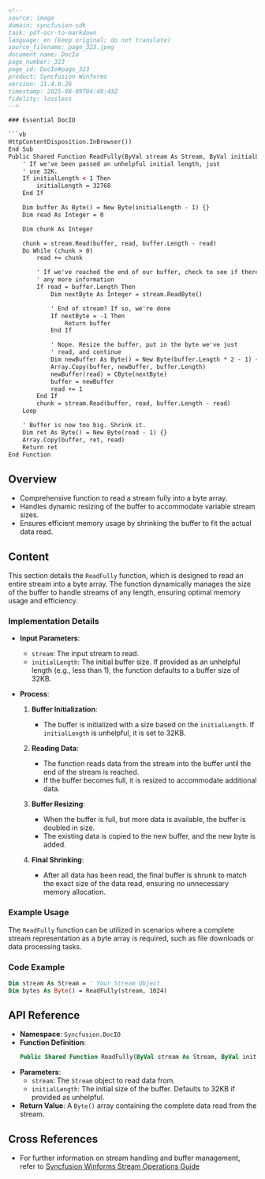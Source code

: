 ```html
<!-- 
source: image
domain: syncfusion-sdk
task: pdf-ocr-to-markdown
language: en (keep original; do not translate)
source_filename: page_323.jpeg
document_name: DocIo
page_number: 323
page_id: DocIo#page_323
product: Syncfusion Winforms
version: 11.4.0.26
timestamp: 2025-08-09T04:48:43Z
fidelity: lossless
-->

### Essential DocIO

```vb
HttpContentDisposition.InBrowser())
End Sub
Public Shared Function ReadFully(ByVal stream As Stream, ByVal initialLength As Integer) As Byte()
    ' If we've been passed an unhelpful initial length, just
    ' use 32K.
    If initialLength < 1 Then
        initialLength = 32768
    End If

    Dim buffer As Byte() = New Byte(initialLength - 1) {}
    Dim read As Integer = 0

    Dim chunk As Integer

    chunk = stream.Read(buffer, read, buffer.Length - read)
    Do While (chunk > 0)
        read += chunk

        ' If we've reached the end of our buffer, check to see if there's
        ' any more information
        If read = buffer.Length Then
            Dim nextByte As Integer = stream.ReadByte()

            ' End of stream? If so, we're done
            If nextByte = -1 Then
                Return buffer
            End If

            ' Nope. Resize the buffer, put in the byte we've just
            ' read, and continue
            Dim newBuffer As Byte() = New Byte(buffer.Length * 2 - 1) {}
            Array.Copy(buffer, newBuffer, buffer.Length)
            newBuffer(read) = CByte(nextByte)
            buffer = newBuffer
            read += 1
        End If
        chunk = stream.Read(buffer, read, buffer.Length - read)
    Loop

    ' Buffer is now too big. Shrink it.
    Dim ret As Byte() = New Byte(read - 1) {}
    Array.Copy(buffer, ret, read)
    Return ret
End Function
```

## Overview
- Comprehensive function to read a stream fully into a byte array.
- Handles dynamic resizing of the buffer to accommodate variable stream sizes.
- Ensures efficient memory usage by shrinking the buffer to fit the actual data read.

## Content
This section details the `ReadFully` function, which is designed to read an entire stream into a byte array. The function dynamically manages the size of the buffer to handle streams of any length, ensuring optimal memory usage and efficiency.

### Implementation Details
- **Input Parameters**:
  - `stream`: The input stream to read.
  - `initialLength`: The initial buffer size. If provided as an unhelpful length (e.g., less than 1), the function defaults to a buffer size of 32KB.
  
- **Process**:
  1. **Buffer Initialization**: 
     - The buffer is initialized with a size based on the `initialLength`. If `initialLength` is unhelpful, it is set to 32KB.
  
  2. **Reading Data**:
     - The function reads data from the stream into the buffer until the end of the stream is reached.
     - If the buffer becomes full, it is resized to accommodate additional data.
  
  3. **Buffer Resizing**:
     - When the buffer is full, but more data is available, the buffer is doubled in size.
     - The existing data is copied to the new buffer, and the new byte is added.
  
  4. **Final Shrinking**:
     - After all data has been read, the final buffer is shrunk to match the exact size of the data read, ensuring no unnecessary memory allocation.

### Example Usage

The `ReadFully` function can be utilized in scenarios where a complete stream representation as a byte array is required, such as file downloads or data processing tasks.

### Code Example

```vb
Dim stream As Stream = ' Your Stream Object
Dim bytes As Byte() = ReadFully(stream, 1024)
```

## API Reference
- **Namespace**: `Syncfusion.DocIO`
- **Function Definition**:
  ```vb
  Public Shared Function ReadFully(ByVal stream As Stream, ByVal initialLength As Integer) As Byte()
  ```
- **Parameters**:
  - `stream`: The `Stream` object to read data from.
  - `initialLength`: The initial size of the buffer. Defaults to 32KB if provided as unhelpful.
- **Return Value**: A `Byte()` array containing the complete data read from the stream.

## Cross References
- For further information on stream handling and buffer management, refer to [Syncfusion Winforms Stream Operations Guide](https://www.syncfusion.com/documentation)

<!-- tags: [DocIO, stream handling, buffer management, byte arrays] keywords: [ReadFully, dynamic resizing, buffer, stream, memory management] -->
```